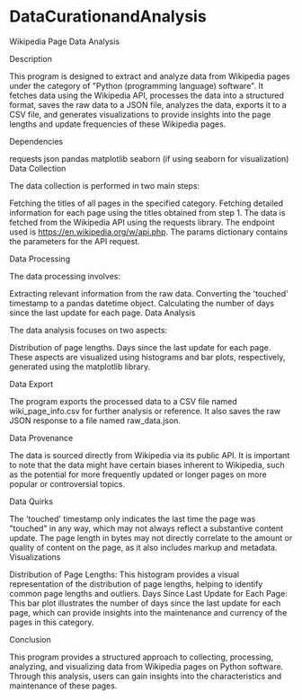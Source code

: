 # DataCurationandAnalysis
Wikipedia Page Data Analysis

Description

This program is designed to extract and analyze data from Wikipedia pages under the category of "Python (programming language) software". It fetches data using the Wikipedia API, processes the data into a structured format, saves the raw data to a JSON file, analyzes the data, exports it to a CSV file, and generates visualizations to provide insights into the page lengths and update frequencies of these Wikipedia pages.

Dependencies

requests
json
pandas
matplotlib
seaborn (if using seaborn for visualization)
Data Collection

The data collection is performed in two main steps:

Fetching the titles of all pages in the specified category.
Fetching detailed information for each page using the titles obtained from step 1.
The data is fetched from the Wikipedia API using the requests library. The endpoint used is https://en.wikipedia.org/w/api.php. The params dictionary contains the parameters for the API request.

Data Processing

The data processing involves:

Extracting relevant information from the raw data.
Converting the 'touched' timestamp to a pandas datetime object.
Calculating the number of days since the last update for each page.
Data Analysis

The data analysis focuses on two aspects:

Distribution of page lengths.
Days since the last update for each page.
These aspects are visualized using histograms and bar plots, respectively, generated using the matplotlib library.

Data Export

The program exports the processed data to a CSV file named wiki_page_info.csv for further analysis or reference. It also saves the raw JSON response to a file named raw_data.json.

Data Provenance

The data is sourced directly from Wikipedia via its public API. It is important to note that the data might have certain biases inherent to Wikipedia, such as the potential for more frequently updated or longer pages on more popular or controversial topics.

Data Quirks

The 'touched' timestamp only indicates the last time the page was "touched" in any way, which may not always reflect a substantive content update.
The page length in bytes may not directly correlate to the amount or quality of content on the page, as it also includes markup and metadata.
Visualizations

Distribution of Page Lengths: This histogram provides a visual representation of the distribution of page lengths, helping to identify common page lengths and outliers.
Days Since Last Update for Each Page: This bar plot illustrates the number of days since the last update for each page, which can provide insights into the maintenance and currency of the pages in this category.

Conclusion

This program provides a structured approach to collecting, processing, analyzing, and visualizing data from Wikipedia pages on Python software. Through this analysis, users can gain insights into the characteristics and maintenance of these pages.
